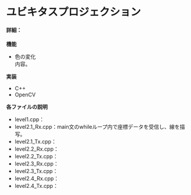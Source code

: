 # ユビキタスプロジェクション
#### 詳細：

**機能**
* 色の変化<br>
    内容。


**実装**
* C++
* OpenCV

**各ファイルの説明**
* level1.cpp：
* level2.1_Rx.cpp：main文のwhileループ内で座標データを受信し、線を描写。
* level2.1_Tx.cpp：
* level2.2_Rx.cpp：
* level2.2_Tx.cpp：
* level2.3_Rx.cpp：
* level2.3_Tx.cpp：
* level2.4_Rx.cpp：
* level2.4_Tx.cpp：
